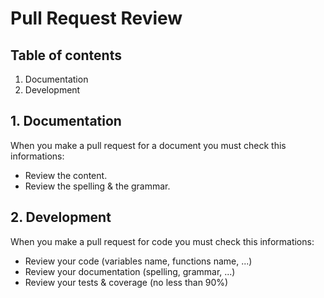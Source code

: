 # Pull Request Review

## Table of contents
1. Documentation
2. Development

## 1. Documentation
When you make a pull request for a document you must check this informations:
- Review the content.
- Review the spelling & the grammar.

## 2. Development
When you make a pull request for code you must check this informations:
- Review your code (variables name, functions name, ...)
- Review your documentation (spelling, grammar, ...) 
- Review your tests & coverage (no less than 90%)
